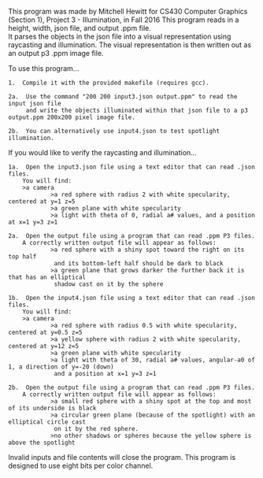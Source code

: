 This program was made by Mitchell Hewitt for CS430 Computer Graphics (Section 1), Project 3 - Illumination, in Fall 2016
This program reads in a height, width, json file, and output .ppm file.  
It parses the objects in the json file into a visual representation using raycasting and illumination.
The visual representation is then written out as an output p3 .ppm image file.

To use this program...

	1.  Compile it with the provided makefile (requires gcc).

	2a.  Use the command "200 200 input3.json output.ppm" to read the input json file
	     and write the objects illuminated within that json file to a p3 output.ppm 200x200 pixel image file.

	2b.  You can alternatively use input4.json to test spotlight illumination.

If you would like to verify the raycasting and illumination...

	1a.  Open the input3.json file using a text editor that can read .json files.
	    You will find:
		>a camera
                >a red sphere with radius 2 with white specularity, centered at y=1 z=5
                >a green plane with white specularity
                >a light with theta of 0, radial a# values, and a position at x=1 y=3 z=1

	2a.  Open the output file using a program that can read .ppm P3 files.
	    A correctly written output file will appear as follows:
                >a red sphere with a shiny spot toward the right on its top half
                 and its bottom-left half should be dark to black
                >a green plane that grows darker the further back it is that has an elliptical
                 shadow cast on it by the sphere

	1b.  Open the input4.json file using a text editor that can read .json files.
	    You will find:
		>a camera
                >a red sphere with radius 0.5 with white specularity, centered at y=0.5 z=5
                >a yellow sphere with radius 2 with white specularity, centered at y=12 z=5
                >a green plane with white specularity
                >a light with theta of 30, radial a# values, angular-a0 of 1, a direction of y=-20 (down)
                 and a position at x=1 y=3 z=1

	2b.  Open the output file using a program that can read .ppm P3 files.
	    A correctly written output file will appear as follows:
                >a small red sphere with a shiny spot at the top and most of its underside is black
                >a circular green plane (because of the spotlight) with an elliptical circle cast 
                 on it by the red sphere.
                >no other shadows or spheres because the yellow sphere is above the spotlight

Invalid inputs and file contents will close the program.
This program is designed to use eight bits per color channel.